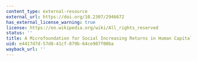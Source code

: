 ```yaml
---
content_type: external-resource
external_url: https://doi.org/10.2307/2946672
has_external_license_warning: true
license: https://en.wikipedia.org/wiki/All_rights_reserved
status: ''
title: A Microfoundation for Social Increasing Returns in Human Capital Accumulation
uid: e4417d7d-57d8-41cf-879b-64ce907f00ba
wayback_url: ''
---
```

